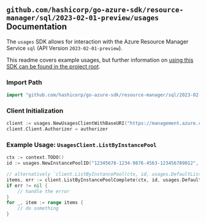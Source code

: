 
## `github.com/hashicorp/go-azure-sdk/resource-manager/sql/2023-02-01-preview/usages` Documentation

The `usages` SDK allows for interaction with the Azure Resource Manager Service `sql` (API Version `2023-02-01-preview`).

This readme covers example usages, but further information on [using this SDK can be found in the project root](https://github.com/hashicorp/go-azure-sdk/tree/main/docs).

### Import Path

```go
import "github.com/hashicorp/go-azure-sdk/resource-manager/sql/2023-02-01-preview/usages"
```


### Client Initialization

```go
client := usages.NewUsagesClientWithBaseURI("https://management.azure.com")
client.Client.Authorizer = authorizer
```


### Example Usage: `UsagesClient.ListByInstancePool`

```go
ctx := context.TODO()
id := usages.NewInstancePoolID("12345678-1234-9876-4563-123456789012", "example-resource-group", "instancePoolValue")

// alternatively `client.ListByInstancePool(ctx, id, usages.DefaultListByInstancePoolOperationOptions())` can be used to do batched pagination
items, err := client.ListByInstancePoolComplete(ctx, id, usages.DefaultListByInstancePoolOperationOptions())
if err != nil {
	// handle the error
}
for _, item := range items {
	// do something
}
```
